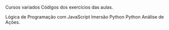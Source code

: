 Cursos variados
Códigos dos exercícios das aulas.

Lógica de Programação com JavaScript
Imersão Python
Python Análise de Ações.
